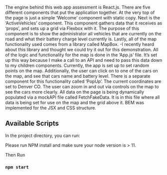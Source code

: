  The engine behind this web app assessment is React.js. There are five different components that put the application together. At the very top of the page is just a simple ‘Welcome’ component with static copy. Next is the ‘ActiveVehicles’ component. This component gathers data that it receives as ‘props’, and sets up a grid via Flexbox with it. The purpose of this component is to show the administrator all vehicles that are currently on the road and what their battery charge level currently is. Lastly, all of the map functionality used comes from a library called MapBox. -I recently heard about this library and thought we could try it out for this demonstration. All of the logic and functionality for the map is done in the ‘App.js’ file. It’s set up this way because I make a call to an API and need to pass this data down to my children components. Currently, the app is set up to  set random points on the map. Additionally, the user can click on to one of the cars on the map, and see that cars name and battery level. There is a separate component for this functionality called ‘PopUp’. The current coordinates are set to Denver CO. The user can zoom in and out via controls on the map to see the cars more clearly. All data on the page is being dynamically populated via a mockAPI file called FetchFakeData. It is in this file where all data is being set for use on the map and the grid above it. BEM was implemented for the JSX and CSS structure.  

## Available Scripts

In the project directory, you can run:


Please run NPM install and make sure your node version is > 11.

Then Run 

### `npm start`

